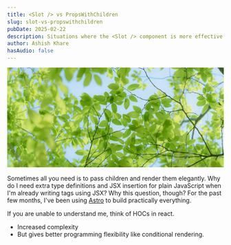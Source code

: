 ```yaml
---
title: <Slot /> vs PropsWithChildren
slug: slot-vs-propswithchildren
pubDate: 2025-02-22
description: Situations where the <Slot /> component is more effective than passing and managing children in a component tree.
author: Ashish Khare
hasAudio: false
---
```


![banner](./assets/slot-vs-propswithchildren/banner.webp)

Sometimes all you need is to pass children and render them elegantly. Why do I need extra type definitions and JSX insertion for plain JavaScript when I'm already writing tags using JSX? Why this question, though? For the past few months, I've been using [Astro](https://astro.build/) to build practically everything.

If you are unable to understand me, think of HOCs in react.

- Increased complexity
- But gives better programming flexibility like conditional rendering.
